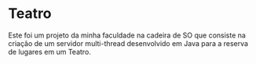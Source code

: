 # Teatro
Este foi um projeto da minha faculdade na cadeira de SO que consiste na criação de um servidor multi-thread desenvolvido em Java para a reserva de lugares em um Teatro.
